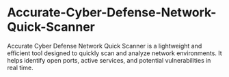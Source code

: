# Accurate-Cyber-Defense-Network-Quick-Scanner
Accurate Cyber Defense Network Quick Scanner is a lightweight and efficient tool designed to quickly scan and analyze network environments. It helps identify open ports, active services, and potential vulnerabilities in real time.
